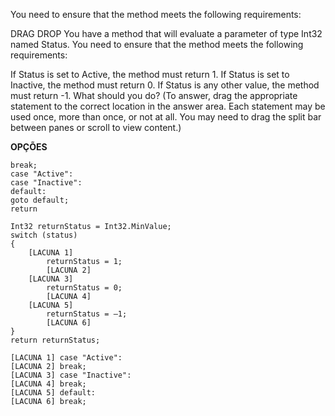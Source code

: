 ﻿You need to ensure that the method meets the following requirements:

DRAG DROP
You have a method that will evaluate a parameter of type Int32 named Status.
You need to ensure that the method meets the following requirements:

If Status is set to Active, the method must return 1.
If Status is set to Inactive, the method must return 0.
If Status is any other value, the method must return -1.
What should you do? (To answer, drag the appropriate statement to the correct location in
the answer area. Each statement may be used once, more than once, or not at all. You may
need to drag the split bar between panes or scroll to view content.)

**OPÇÕES**
```
break;
case "Active":
case "Inactive":
default:
goto default;
return
```

```
Int32 returnStatus = Int32.MinValue;
switch (status) 
{
    [LACUNA 1]
        returnStatus = 1;
        [LACUNA 2]
    [LACUNA 3]
        returnStatus = 0;
        [LACUNA 4]
    [LACUNA 5]
        returnStatus = —1;
        [LACUNA 6]
}
return returnStatus;
```

```
[LACUNA 1] case "Active":
[LACUNA 2] break;
[LACUNA 3] case "Inactive":
[LACUNA 4] break;
[LACUNA 5] default:
[LACUNA 6] break;
```